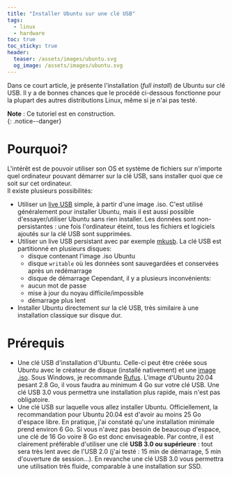 ```yaml
---
title: "Installer Ubuntu sur une clé USB"
tags:
  - linux
  - hardware
toc: true
toc_sticky: true
header:
  teaser: /assets/images/ubuntu.svg
  og_image: /assets/images/ubuntu.svg
---
```


Dans ce court article, je présente l'installation (*full install*) de Ubuntu sur clé USB. Il y a de bonnes chances que le procédé ci-dessous fonctionne pour la plupart des autres distributions Linux, même si je n'ai pas testé.

**Note** : Ce tutoriel est en construction.  
{: .notice--danger}


# Pourquoi?

L'intérêt est de pouvoir utiliser son OS et système de fichiers sur n'importe quel ordinateur pouvant démarrer sur la clé USB, sans installer quoi que ce soit sur cet ordinateur.  
Il existe plusieurs possibilités:
- Utiliser un [live USB](https://doc.ubuntu-fr.org/live_usb) simple, à partir d'une image .iso. C'est utilisé généralement pour installer Ubuntu, mais il est aussi possible d'essayer/utiliser Ubuntu sans rien installer. Les données sont non-persistantes : une fois l'ordinateur éteint, tous les fichiers et logiciels ajoutés sur la clé USB sont supprimées.
- Utiliser un live USB persistant avec par exemple [mkusb](https://doc.ubuntu-fr.org/mkusb).  La clé USB est partitionné en plusieurs disques:
  - disque contenant l'image .iso Ubuntu 
  - disque `writable` où les données sont sauvegardées et conservées après un redémarrage
  - disque de démarrage
Cependant, il y a plusieurs inconvénients:
  - aucun mot de passe
  - mise à jour du noyau difficile/impossible
  - démarrage plus lent
- Installer Ubuntu directement sur la clé USB, très similaire à une installation classique sur disque dur.

# Prérequis

- Une clé USB d'installation d'Ubuntu. Celle-ci peut être créée sous Ubuntu avec le créateur de disque (installé nativement) et une [image .iso](https://ubuntu.com/download/desktop). Sous Windows, je recommande [Rufus](https://rufus.ie). L'image d'Ubuntu 20.04 pesant 2.8 Go, il vous faudra au minimum 4 Go sur votre clé USB. Une clé USB 3.0 vous permettra une installation plus rapide, mais n'est pas obligatoire.
- Une clé USB sur laquelle vous allez installer Ubuntu. Officiellement, la recommandation pour Ubuntu 20.04 est d'avoir au moins 25 Go d'espace libre. En pratique, j'ai constaté qu'une installation minimale prend environ 6 Go. Si vous n'avez pas besoin de beaucoup d'espace, une clé de 16 Go voire 8 Go est donc envisageable. Par contre, il est clairement préférable d'utiliser une clé **USB 3.0 ou supérieure** : tout sera très lent avec de l'USB 2.0 (j'ai testé : 15 min de démarrage, 5 min d'ouverture de session...). En revanche une clé USB 3.0 vous permettra une utilisation très fluide, comparable à une installation sur SSD.

